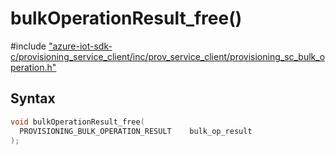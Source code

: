 # bulkOperationResult_free()

\#include ["azure-iot-sdk-c/provisioning_service_client/inc/prov_service_client/provisioning_sc_bulk_operation.h"](../iot-c-ref-provisioning-sc-bulk-operation-h.md)  

## Syntax

```C
void bulkOperationResult_free(
  PROVISIONING_BULK_OPERATION_RESULT	bulk_op_result
);

```

